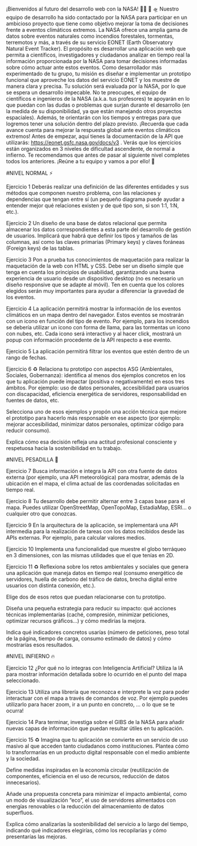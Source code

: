 ¡Bienvenidos al futuro del desarrollo web con la NASA! 👩‍🚀 🚀 🛸
Nuestro equipo de desarrollo ha sido contactado por la NASA para participar en un ambicioso proyecto que tiene como objetivo mejorar la toma de decisiones frente a eventos climáticos extremos. La NASA ofrece una amplia gama de datos sobre eventos naturales como incendios forestales, tormentas, terremotos y más, a través de su servicio EONET (Earth Observatory Natural Event Tracker).
El propósito es desarrollar una aplicación web que permita a científicos, investigadores y ciudadanos analizar en tiempo real la información proporcionada por la NASA para tomar decisiones informadas sobre cómo actuar ante estos eventos. 
Como desarrollador más experimentado de tu grupo, tu misión es diseñar e implementar un prototipo funcional que aproveche los datos del servicio EONET y los muestre de manera clara y precisa. Tu solución será evaluada por la NASA, por lo que se espera un desarrollo impecable. 
No te preocupes, el equipo de científicos e ingenieros de la NASA (a.k.a. tus profesores) te apoyarán en lo que puedan con las dudas o problemas que surjan durante el desarrollo (en la medida de su disponibilidad, ya que están manejando otros proyectos espaciales). Además, te orientarán con los tiempos y entregas para que logremos tener una solución dentro del plazo previsto. ¡Recuerda que cada avance cuenta para mejorar la respuesta global ante eventos climáticos extremos!
Antes de empezar, aquí tienes la documentación de la API que utilizarás:  https://eonet.gsfc.nasa.gov/docs/v3 . Verás que los ejercicios están organizados en 3 niveles de dificultad ascendente, de normal a infierno. Te recomendamos que antes de pasar al siguiente nivel completes todos los anteriores. 
¡Reúne a tu equipo y vamos a por ello! 🚀 


#NIVEL NORMAL ⚡

Ejercicio 1
Deberás realizar una definición de las diferentes entidades y sus métodos que componen nuestro problema, con las relaciones y dependencias que tengan entre sí (un pequeño diagrama puede ayudar a entender mejor qué relaciones existen y de qué tipo son, si son 1:1, 1:N, etc.).


Ejercicio 2
Un diseño de una base de datos relacional que permita almacenar los datos  correspondientes a esta parte del desarrollo de gestión de usuarios. Implicará  que habrá que definir los tipos y tamaños de las columnas, así como las claves  primarias (Primary keys) y claves foráneas (Foreign keys) de las tablas.


Ejercicio 3
Pon a prueba tus conocimientos de maquetación para realizar la maquetación de la web con HTML y CSS. Debe ser un diseño simple que tenga en cuenta los principios de usabilidad, garantizando una buena experiencia de usuario desde un dispositivo desktop (no es necesario un diseño responsive que se adapte al móvil).
Ten en cuenta que los colores elegidos serán muy importantes para ayudar a diferenciar la gravedad de los eventos.


Ejercicio 4
La aplicación permitirá mostrar la información de los eventos climáticos en un mapa dentro del navegador. Estos eventos se mostrarán con un icono en función del tipo de evento. Por ejemplo, para los incendios se debería utilizar un icono con forma de llama, para las tormentas un icono con nubes, etc. Cada icono será interactivo y al hacer click, mostrará un popup con información procedente de la API respecto a ese evento.


Ejercicio 5
La aplicación permitirá filtrar los eventos que estén dentro de un rango de fechas.


Ejercicio 6 ♻️
Relaciona tu prototipo con aspectos ASG (Ambientales, Sociales, Gobernanza): identifica al menos dos ejemplos concretos en los que tu aplicación puede impactar (positiva o negativamente) en esos tres ámbitos. Por ejemplo: uso de datos personales, accesibilidad para usuarios con discapacidad, eficiencia energética de servidores, responsabilidad en fuentes de datos, etc.


Selecciona uno de esos ejemplos y propón una acción técnica que mejore el prototipo para hacerlo más responsable en ese aspecto (por ejemplo: mejorar accesibilidad, minimizar datos personales, optimizar código para reducir consumo).


Explica cómo esa decisión refleja una actitud profesional consciente y respetuosa hacia la sostenibilidad en tu trabajo.

#NIVEL PESADILLA 👻

Ejercicio 7
Busca información e integra la API con otra fuente de datos externa (por ejemplo, una API meteorológica) para mostrar, además de la ubicación en el mapa, el clima actual de las coordenadas solicitadas en tiempo real.


Ejercicio 8
Tu desarrollo debe permitir alternar entre 3 capas base para el mapa. Puedes utilizar OpenStreetMap, OpenTopoMap, EstadiaMap, ESRI… o cualquier otro que conozcas.


Ejercicio 9
En la arquitectura de la aplicación, se implementará una API intermedia para la realización de tareas con los datos recibidos desde las APIs externas. Por ejemplo, para calcular valores medios.

Ejercicio 10
Implementa una funcionalidad que muestre el globo terráqueo en 3 dimensiones, con las mismas utilidades que el que tenías en 2D.


Ejercicio 11 ♻️
Reflexiona sobre los retos ambientales y sociales que genera una aplicación que maneja datos en tiempo real (consumo energético de servidores, huella de carbono del tráfico de datos, brecha digital entre usuarios con distinta conexión, etc.).

Elige dos de esos retos que puedan relacionarse con tu prototipo.

Diseña una pequeña estrategia para reducir su impacto: qué acciones técnicas implementarías (caché, compresión, minimizar peticiones, optimizar recursos gráficos…) y cómo medirías la mejora.

Indica qué indicadores concretos usarías (número de peticiones, peso total de la página, tiempo de carga, consumo estimado de datos) y cómo mostrarías esos resultados.


#NIVEL INFIERNO 🔥

Ejercicio 12 
¿Por qué no lo integras con Inteligencia Artificial? Utiliza la IA para mostrar información detallada sobre lo ocurrido en el punto del mapa seleccionado. 


Ejercicio 13
Utiliza una librería que reconozca e interprete la voz para poder interactuar con el mapa a través de comandos de voz. Por ejemplo puedes utilizarlo para hacer zoom, ir a un punto en concreto, … o lo que se te ocurra!


Ejercicio 14
Para terminar, investiga sobre el GIBS de la NASA para añadir nuevas capas de información que puedan resultar útiles en tu aplicación.


Ejercicio 15 ♻️
Imagina que tu aplicación se convierte en un servicio de uso masivo al que acceden tanto ciudadanos como instituciones. Plantea cómo lo transformarías en un producto digital responsable con el medio ambiente y la sociedad.

Define medidas inspiradas en la economía circular (reutilización de componentes, eficiencia en el uso de recursos, reducción de datos innecesarios).

Añade una propuesta concreta para minimizar el impacto ambiental, como un modo de visualización “eco”, el uso de servidores alimentados con energías renovables o la reducción del almacenamiento de datos superfluos.

Explica cómo analizarías la sostenibilidad del servicio a lo largo del tiempo, indicando qué indicadores elegirías, cómo los recopilarías y cómo presentarías las mejoras.






